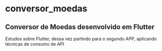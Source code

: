 # conversor_moedas
## Conversor de Moedas desenvolvido em Flutter

Estudos sobre Flutter, dessa vez partindo para o segundo APP, aplicando técnicas de consumo de API
